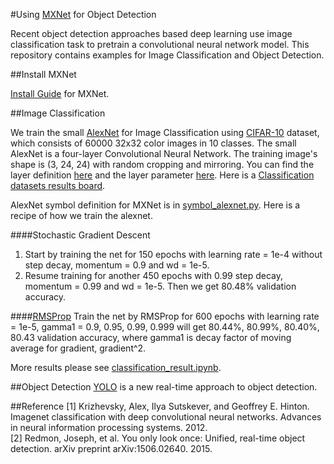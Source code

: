 #Using [MXNet](https://github.com/dmlc/mxnet) for Object Detection

Recent object detection approaches based deep learning use image classification task to pretrain a convolutional neural network model. This repository contains examples for Image Classification and Object Detection.

##Install MXNet

[Install Guide](http://mxnet.readthedocs.io/en/latest/how_to/build.html) for MXNet.

##Image Classification

We train the small [AlexNet](http://papers.nips.cc/paper/4824-imagenet-classification-with-deep-convolutional-neural-networks.pdf) for Image Classification using [CIFAR-10](https://www.cs.toronto.edu/~kriz/cifar.html) dataset, which consists of 60000 32x32 color images in 10 classes. The small AlexNet is a four-layer Convolutional Neural Network. The training image's shape is (3, 24, 24) with random cropping and mirroring. You can find the layer definition [here](https://code.google.com/p/cuda-convnet/source/browse/trunk/example-layers/layers-conv-local-13pct.cfg) and the layer parameter [here](https://code.google.com/p/cuda-convnet/source/browse/trunk/example-layers/layer-params-conv-local-13pct.cfg). Here is a [Classification datasets results board](http://rodrigob.github.io/are_we_there_yet/build/classification_datasets_results.html#43494641522d3130).

AlexNet symbol definition for MXNet is in [symbol_alexnet.py](https://github.com/bertjiazheng/learning-mxnet/blob/master/symbol_alexnet.py).  Here is a recipe of how we train the alexnet.

####Stochastic Gradient Descent
1. Start by training the net for 150 epochs with learning rate = 1e-4 without step decay, momentum = 0.9 and wd = 1e-5.
2. Resume training for another 450 epochs with 0.99 step decay, momentum = 0.99 and wd = 1e-5.
Then we get 80.48% validation accuracy.

####[RMSProp](http://arxiv.org/pdf/1308.0850v5.pdf)
Train the net by RMSProp for 600 epochs with learning rate = 1e-5, gamma1 = 0.9, 0.95, 0.99, 0.999 will get 80.44%, 80.99%, 80.40%, 80.43 validation accuracy, where gamma1 is decay factor of moving average for gradient, gradient^2.

More results please see [classification_result.ipynb](https://github.com/bertjiazheng/learning-mxnet/blob/master/classification_result.ipynb).

##Object Detection
[YOLO](http://pjreddie.com/darknet/yolo/) is a new real-time approach to object detection.

##Reference
[1] Krizhevsky, Alex, Ilya Sutskever, and Geoffrey E. Hinton. Imagenet classification with deep convolutional neural networks. Advances in neural information processing systems. 2012.   
[2] Redmon, Joseph, et al. You only look once: Unified, real-time object detection. arXiv preprint arXiv:1506.02640. 2015.
